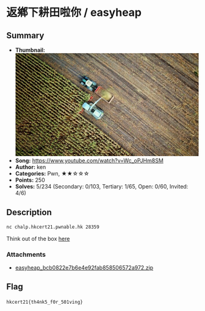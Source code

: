 返鄕下耕田啦你 / easyheap
===

## Summary

* **Thumbnail:** ![](thumbnail.jpg)
* **Song:** https://www.youtube.com/watch?v=Wc_oPJHm8SM
* **Author:** ken
* **Categories:** Pwn, ★★☆☆☆
* **Points:** 250
* **Solves:** 5/234 (Secondary: 0/103, Tertiary: 1/65, Open: 0/60, Invited: 4/6)

## Description

```bash
nc chalp.hkcert21.pwnable.hk 28359
```
Think out of the box [here](https://www.youtube.com/watch?v=YhZdyYq9zRk&t=110s)

### Attachments

- [easyheap_bcb0822e7b6e4e92fab858506572a972.zip](https://github.com/blackb6a/hkcert-ctf-2021-challenges/releases/download/v1.0.0/easyheap_bcb0822e7b6e4e92fab858506572a972.zip)

## Flag

`hkcert21{th4nk5_f0r_501ving}`
